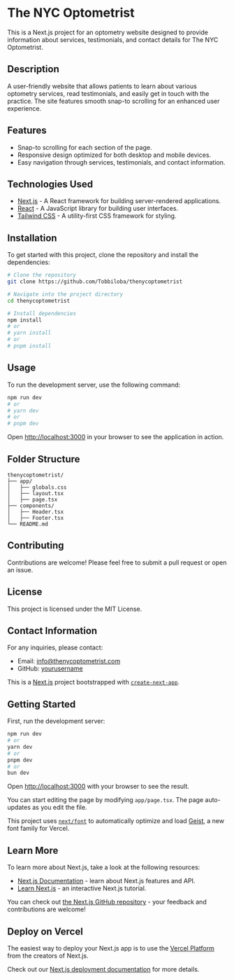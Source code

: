 # The NYC Optometrist

This is a Next.js project for an optometry website designed to provide information about services, testimonials, and contact details for The NYC Optometrist.

## Description

A user-friendly website that allows patients to learn about various optometry services, read testimonials, and easily get in touch with the practice. The site features smooth snap-to scrolling for an enhanced user experience.

## Features
- Snap-to scrolling for each section of the page.
- Responsive design optimized for both desktop and mobile devices.
- Easy navigation through services, testimonials, and contact information.

## Technologies Used
- [Next.js](https://nextjs.org) - A React framework for building server-rendered applications.
- [React](https://reactjs.org) - A JavaScript library for building user interfaces.
- [Tailwind CSS](https://tailwindcss.com) - A utility-first CSS framework for styling.

## Installation

To get started with this project, clone the repository and install the dependencies:

```bash
# Clone the repository
git clone https://github.com/Tobbiloba/thenycoptometrist

# Navigate into the project directory
cd thenycoptometrist

# Install dependencies
npm install
# or
# yarn install
# or
# pnpm install
```

## Usage

To run the development server, use the following command:

```bash
npm run dev
# or
# yarn dev
# or
# pnpm dev
```

Open [http://localhost:3000](http://localhost:3000) in your browser to see the application in action.

## Folder Structure

```plaintext
thenycoptometrist/
├── app/
│   ├── globals.css
│   ├── layout.tsx
│   ├── page.tsx
├── components/
│   ├── Header.tsx
│   ├── Footer.tsx
└── README.md
```

## Contributing

Contributions are welcome! Please feel free to submit a pull request or open an issue.

## License

This project is licensed under the MIT License.

## Contact Information

For any inquiries, please contact:
- Email: info@thenycoptometrist.com
- GitHub: [yourusername](https://github.com/yourusername)

This is a [Next.js](https://nextjs.org) project bootstrapped with [`create-next-app`](https://nextjs.org/docs/app/api-reference/cli/create-next-app).

## Getting Started

First, run the development server:

```bash
npm run dev
# or
yarn dev
# or
pnpm dev
# or
bun dev
```

Open [http://localhost:3000](http://localhost:3000) with your browser to see the result.

You can start editing the page by modifying `app/page.tsx`. The page auto-updates as you edit the file.

This project uses [`next/font`](https://nextjs.org/docs/app/building-your-application/optimizing/fonts) to automatically optimize and load [Geist](https://vercel.com/font), a new font family for Vercel.

## Learn More

To learn more about Next.js, take a look at the following resources:

- [Next.js Documentation](https://nextjs.org/docs) - learn about Next.js features and API.
- [Learn Next.js](https://nextjs.org/learn) - an interactive Next.js tutorial.

You can check out [the Next.js GitHub repository](https://github.com/vercel/next.js) - your feedback and contributions are welcome!

## Deploy on Vercel

The easiest way to deploy your Next.js app is to use the [Vercel Platform](https://vercel.com/new?utm_medium=default-template&filter=next.js&utm_source=create-next-app&utm_campaign=create-next-app-readme) from the creators of Next.js.

Check out our [Next.js deployment documentation](https://nextjs.org/docs/app/building-your-application/deploying) for more details.
